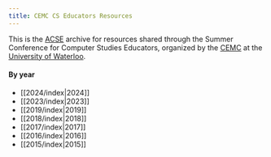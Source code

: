 ```yaml
---
title: CEMC CS Educators Resources
---
```


This is the [ACSE](https://acse.net) archive for resources shared through the Summer Conference for Computer Studies Educators, organized by the [CEMC](https://www.cemc.uwaterloo.ca) at the [University of Waterloo](https://uwaterloo.ca).

#### By year

- [[2024/index|2024]]
- [[2023/index|2023]]
- [[2019/index|2019]]
- [[2018/index|2018]]
- [[2017/index|2017]]
- [[2016/index|2016]]
- [[2015/index|2015]]

